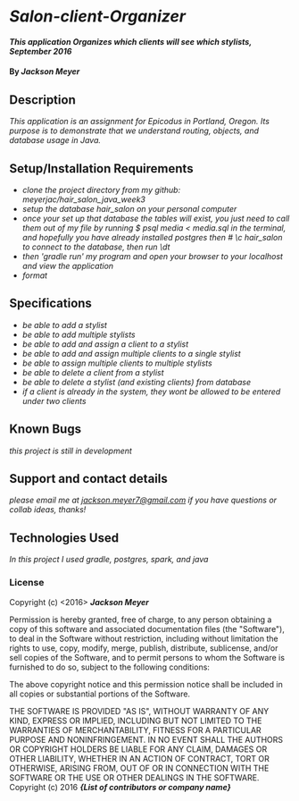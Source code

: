 # _Salon-client-Organizer_

#### _This application Organizes which clients will see which stylists, September 2016_

#### By _**Jackson Meyer**_

## Description

_This application is an assignment for Epicodus in Portland, Oregon.  Its purpose is to demonstrate that we understand routing, objects, and database usage in Java._

## Setup/Installation Requirements

* _clone the project directory from my github: meyerjac/hair_salon_java_week3_
* _setup the database hair_salon on your personal computer_
* _once your set up that database the tables will exist, you just need to call them out of my file by running $ psql media < media.sql in the terminal, and hopefully you have already installed postgres_
 _then # \c hair_salon to connect to the database, then run \dt_
* _then 'gradle run' my program and open your browser to your localhost and view the application_
* _format_

## Specifications

* _be able to add a stylist_
* _be able to add multiple stylists_
* _be able to add and assign a client to a stylist_
* _be able to add and assign multiple clients to a single stylist_
* _be able to assign multiple clients to multiple stylists_
* _be able to delete a client from a stylist_
* _be able to delete a stylist (and existing clients) from database_
* _if a client is already in the system, they wont be allowed to be entered under two clients_


## Known Bugs

_this project is still in development_

## Support and contact details

_please email me at jackson.meyer7@gmail.com if you have questions or collab ideas, thanks!_

## Technologies Used

_In this project I used gradle, postgres, spark, and java_

### License

Copyright (c) <2016> **_Jackson Meyer_**

Permission is hereby granted, free of charge, to any person obtaining a copy of this software and associated documentation files (the "Software"), to deal in the Software without restriction, including without limitation the rights to use, copy, modify, merge, publish, distribute, sublicense, and/or sell copies of the Software, and to permit persons to whom the Software is furnished to do so, subject to the following conditions:

The above copyright notice and this permission notice shall be included in all copies or substantial portions of the Software.

THE SOFTWARE IS PROVIDED "AS IS", WITHOUT WARRANTY OF ANY KIND, EXPRESS OR IMPLIED, INCLUDING BUT NOT LIMITED TO THE WARRANTIES OF MERCHANTABILITY, FITNESS FOR A PARTICULAR PURPOSE AND NONINFRINGEMENT. IN NO EVENT SHALL THE AUTHORS OR COPYRIGHT HOLDERS BE LIABLE FOR ANY CLAIM, DAMAGES OR OTHER LIABILITY, WHETHER IN AN ACTION OF CONTRACT, TORT OR OTHERWISE, ARISING FROM, OUT OF OR IN CONNECTION WITH THE SOFTWARE OR THE USE OR OTHER DEALINGS IN THE SOFTWARE.
Copyright (c) 2016 **_{List of contributors or company name}_**
